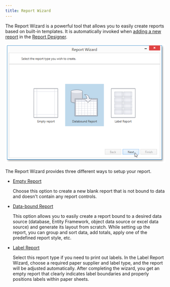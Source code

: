 ```yaml
---
title: Report Wizard
---
```

The Report Wizard is a powerful tool that allows you to easily create reports based on built-in templates. It is automatically invoked when [adding a new report](../../../../interface-elements-for-desktop/articles/report-designer/report-designer-for-wpf/creating-reports/basic-operations/create-a-new-report.md) in the [Report Designer](../../../../interface-elements-for-desktop/articles/report-designer/report-designer-for-wpf.md).

![WPDDesigner_ReportWizard](../../../images/Img121983.png)

The Report Wizard provides three different ways to setup your report.
* [Empty Report](../../../../interface-elements-for-desktop/articles/report-designer/report-designer-for-wpf/report-wizard/empty-report.md)
	
	Choose this option to create a new blank report that is not bound to data and doesn't contain any report controls.
* [Data-bound Report](../../../../interface-elements-for-desktop/articles/report-designer/report-designer-for-wpf/report-wizard/data-bound-report.md)
	
	This option allows you to easily create a report bound to a desired data source (database, Entity Framework, object data source or excel data source) and generate its layout from scratch. While setting up the report, you can group and sort data, add totals, apply one of the predefined report style, etc.
* [Label Report](../../../../interface-elements-for-desktop/articles/report-designer/report-designer-for-wpf/report-wizard/label-report.md)
	
	Select this report type if you need to print out labels. In the Label Report Wizard, choose a required paper supplier and label type, and the report will be adjusted automatically. After completing the wizard, you get an empty report that clearly indicates label boundaries and properly positions labels within paper sheets.